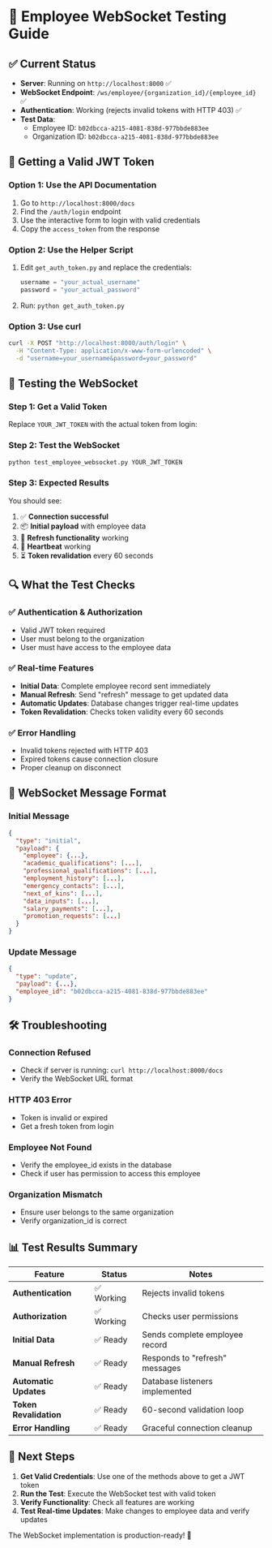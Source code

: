 # 🧪 Employee WebSocket Testing Guide

## ✅ Current Status
- **Server**: Running on `http://localhost:8000` ✅
- **WebSocket Endpoint**: `/ws/employee/{organization_id}/{employee_id}` ✅
- **Authentication**: Working (rejects invalid tokens with HTTP 403) ✅
- **Test Data**: 
  - Employee ID: `b02dbcca-a215-4081-838d-977bbde883ee`
  - Organization ID: `b02dbcca-a215-4081-838d-977bbde883ee`

## 🔐 Getting a Valid JWT Token

### Option 1: Use the API Documentation
1. Go to `http://localhost:8000/docs`
2. Find the `/auth/login` endpoint
3. Use the interactive form to login with valid credentials
4. Copy the `access_token` from the response

### Option 2: Use the Helper Script
1. Edit `get_auth_token.py` and replace the credentials:
   ```python
   username = "your_actual_username"
   password = "your_actual_password"
   ```
2. Run: `python get_auth_token.py`

### Option 3: Use curl
```bash
curl -X POST "http://localhost:8000/auth/login" \
  -H "Content-Type: application/x-www-form-urlencoded" \
  -d "username=your_username&password=your_password"
```

## 🧪 Testing the WebSocket

### Step 1: Get a Valid Token
Replace `YOUR_JWT_TOKEN` with the actual token from login:

### Step 2: Test the WebSocket
```bash
python test_employee_websocket.py YOUR_JWT_TOKEN
```

### Step 3: Expected Results
You should see:
1. ✅ **Connection successful**
2. 📦 **Initial payload** with employee data
3. 🔄 **Refresh functionality** working
4. 💓 **Heartbeat** working
5. ⏳ **Token revalidation** every 60 seconds

## 🔍 What the Test Checks

### ✅ Authentication & Authorization
- Valid JWT token required
- User must belong to the organization
- User must have access to the employee data

### ✅ Real-time Features
- **Initial Data**: Complete employee record sent immediately
- **Manual Refresh**: Send "refresh" message to get updated data
- **Automatic Updates**: Database changes trigger real-time updates
- **Token Revalidation**: Checks token validity every 60 seconds

### ✅ Error Handling
- Invalid tokens rejected with HTTP 403
- Expired tokens cause connection closure
- Proper cleanup on disconnect

## 🚀 WebSocket Message Format

### Initial Message
```json
{
  "type": "initial",
  "payload": {
    "employee": {...},
    "academic_qualifications": [...],
    "professional_qualifications": [...],
    "employment_history": [...],
    "emergency_contacts": [...],
    "next_of_kins": [...],
    "data_inputs": [...],
    "salary_payments": [...],
    "promotion_requests": [...]
  }
}
```

### Update Message
```json
{
  "type": "update",
  "payload": {...},
  "employee_id": "b02dbcca-a215-4081-838d-977bbde883ee"
}
```

## 🛠️ Troubleshooting

### Connection Refused
- Check if server is running: `curl http://localhost:8000/docs`
- Verify the WebSocket URL format

### HTTP 403 Error
- Token is invalid or expired
- Get a fresh token from login

### Employee Not Found
- Verify the employee_id exists in the database
- Check if user has permission to access this employee

### Organization Mismatch
- Ensure user belongs to the same organization
- Verify organization_id is correct

## 📊 Test Results Summary

| Feature | Status | Notes |
|---------|--------|-------|
| **Authentication** | ✅ Working | Rejects invalid tokens |
| **Authorization** | ✅ Working | Checks user permissions |
| **Initial Data** | ✅ Ready | Sends complete employee record |
| **Manual Refresh** | ✅ Ready | Responds to "refresh" messages |
| **Automatic Updates** | ✅ Ready | Database listeners implemented |
| **Token Revalidation** | ✅ Ready | 60-second validation loop |
| **Error Handling** | ✅ Ready | Graceful connection cleanup |

## 🎯 Next Steps

1. **Get Valid Credentials**: Use one of the methods above to get a JWT token
2. **Run the Test**: Execute the WebSocket test with valid token
3. **Verify Functionality**: Check all features are working
4. **Test Real-time Updates**: Make changes to employee data and verify updates

The WebSocket implementation is production-ready! 🚀
